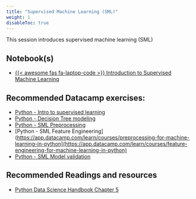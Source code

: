 ```yaml
---
title: "Supervised Machine Learning (SML)"
weight: 1
disableToc: true
---
```


This session introduces supervised machine learning (SML)


## Notebook(s)

* [{{< awesome fas fa-laptop-code >}} Introduction to Supervised Machine Learning](https://colab.research.google.com/github/aaubs/ds-master/blob/main/courses/ds4b-m1-6-sml/notebooks/s1-sml-intro.ipynb)

## Recommended Datacamp exercises:
   * [Python - Intro to supervised learning](https://learn.datacamp.com/courses/supervised-learning-with-scikit-learn)
   * [Python - Decision Tree modeling](https://learn.datacamp.com/courses/machine-learning-with-tree-based-models-in-python)
   * [Python - SML Preprocessing](https://app.datacamp.com/learn/courses/preprocessing-for-machine-learning-in-python)
   * [Python - SML Feature Engineering](https://app.datacamp.com/learn/courses/preprocessing-for-machine-learning-in-python](https://app.datacamp.com/learn/courses/feature-engineering-for-machine-learning-in-python)
   * [Python - SML Model validation]([https://app.datacamp.com/learn/courses/preprocessing-for-machine-learning-in-python](https://app.datacamp.com/learn/courses/model-validation-in-python))  
   
## Recommended Readings and resources
* [Python Data Science Handbook Chapter 5](https://jakevdp.github.io/PythonDataScienceHandbook/)




